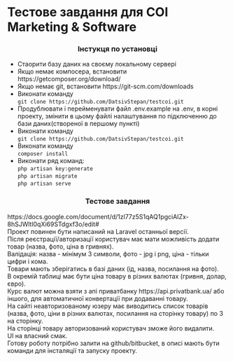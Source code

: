 <h1>Тестове завдання для COI Marketing & Software</h1>

<h3 align="center">Інстукця по установці</h3>
<p>
    <ul>
        <li>Стаорити базу даних на своєму локальному сервері</li>
        <li>Якщо немає компосера, встановити https://getcomposer.org/download/</li>
        <li>Якщо немає git, встановити https://git-scm.com/downloads</li>
        <li>Виконати команду <br />
            <code>git clone https://github.com/DatsivStepan/testcoi.git</code>
        </li>
        <li>Продублювати і перейменувати файл .env.example на .env, в корні проекту, змінити в цьому файлі налаштування по підключенню до бази даних(створеної в першому пункті)</li>
        <li>Виконати команду <br /> <code>git clone https://github.com/DatsivStepan/testcoi.git</code></li>
        <li>Виконати команду <br /> <code>composer install</code></li>
        <li>
            Виконати ряд команд:<br />
            <code>php artisan key:generate</code><br />
            <code>php artisan migrate</code><br />
            <code>php artisan serve</code><br />
        </li>
    </ul>
</p>

<h3 align="center">Тестове завдання</h3>
<p>
    https://docs.google.com/document/d/1zl77z5S1qAQ1pgciAIZx-8hSJWltl0qXi69STdgxf3o/edit#<br />
    Проект повинен бути написаний на Laravel останньої версії.<br />
    Після реєстрації/авторизації користувач має мати можливість додати товар (назва, фото, ціна в гривнях).<br />
    Валідація: назва - мінімум 3 символи, фото - jpg і png, ціна - тільки цифри і кома.<br />
    Товари мають зберігатись в базі даних (ід, назва, посилання на фото).<br />
    В окремій таблиці має бути ціна товару в різних валютах (гривня, долар, євро).<br />
    Курс валют можна взяти з апі приватбанку https://api.privatbank.ua/ або іншого, для автоматичної конвертації при додаванні товару.<br />
    На сайті неавторизованому юзеру має виводитись список товарів (назва, фото, ціни в різних валютах, посилання на сторінку товару) по 3 на сторінку.<br />
    На сторінці товару авторизований користувач зможе його видалити.<br />
    UI на власний смак.<br />
    Готову роботу потрібно залити на github/bitbucket, в описі мають бути команди для інсталяції та запуску проекту.<br />
</p>
